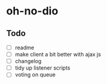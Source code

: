 # oh-no-dio

## Todo
- [ ] readme
- [ ] make client a bit better with ajax js
- [ ] changelog
- [ ] tidy up listener scripts
- [ ] voting on queue